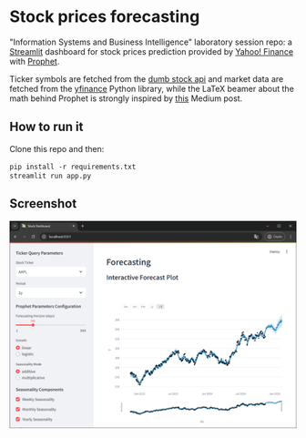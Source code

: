 # Stock prices forecasting

"Information Systems and Business Intelligence" laboratory session repo: a [Streamlit](https://streamlit.io) dashboard for stock prices prediction provided by [Yahoo! Finance](https://finance.yahoo.com/) with [Prophet](https://facebook.github.io/prophet/).

Ticker symbols are fetched from the [dumb stock api](https://dumbstockapi.com/) and market data are fetched from the [yfinance](https://github.com/ranaroussi/yfinance) Python library, while the LaTeX beamer about the math behind Prophet is strongly inspired by [this](https://medium.com/analytics-vidhya/time-series-analysis-using-prophet-in-python-part-1-math-explained-5936509c175c) Medium post.

## How to run it

Clone this repo and then:
```
pip install -r requirements.txt
streamlit run app.py
```

## Screenshot

![Demo screenshot](/assets/screen.png)

